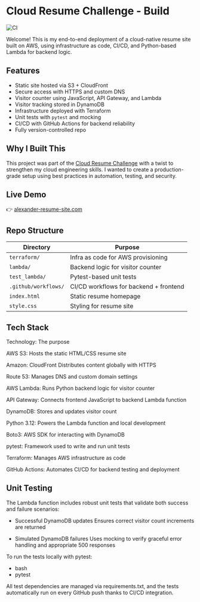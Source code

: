 # Cloud Resume Challenge - Build
![CI](https://github.com/AlexPR704/Cloud_Portfolio/actions/workflows/python-app.yml/badge.svg)

Welcome! This is my end-to-end deployment of a cloud-native resume site built on AWS, using infrastructure as code, CI/CD, and Python-based Lambda for backend logic.

## Features
- Static site hosted via S3 + CloudFront
- Secure access with HTTPS and custom DNS
- Visitor counter using JavaScript, API Gateway, and Lambda
- Visitor tracking stored in DynamoDB
- Infrastructure deployed with Terraform
- Unit tests with `pytest` and mocking
- CI/CD with GitHub Actions for backend reliability
- Fully version-controlled repo

## Why I Built This
This project was part of the [Cloud Resume Challenge](https://cloudresumechallenge.dev) with a twist to strengthen my cloud engineering skills. I wanted to create a production-grade setup using best practices in automation, testing, and security.

## Live Demo
👉 [alexander-resume-site.com](https://d17qrlv1yga6q4.cloudfront.net)

## Repo Structure
| Directory            | Purpose                            |
|----------------------|-------------------------------------|
| `terraform/`         | Infra as code for AWS provisioning |
| `lambda/`            | Backend logic for visitor counter  |
| `test_lambda/`       | Pytest-based unit tests            |
| `.github/workflows/` | CI/CD workflows for backend + frontend |
| `index.html`         | Static resume homepage             |
| `style.css`          | Styling for resume site            |


## Tech Stack
Technology: The purpose

AWS S3: Hosts the static HTML/CSS resume site

Amazon: CloudFront	Distributes content globally with HTTPS

Route 53: Manages DNS and custom domain settings

AWS Lambda: Runs Python backend logic for visitor counter

API Gateway: Connects frontend JavaScript to backend Lambda function

DynamoDB: Stores and updates visitor count

Python 3.12: Powers the Lambda function and local development

Boto3: AWS SDK for interacting with DynamoDB

pytest: Framework used to write and run unit tests

Terraform: Manages AWS infrastructure as code

GitHub Actions: Automates CI/CD for backend testing and deployment

## Unit Testing
The Lambda function includes robust unit tests that validate both success and failure scenarios:

* Successful DynamoDB updates Ensures correct visitor count increments are returned

* Simulated DynamoDB failures Uses mocking to verify graceful error handling and appropriate 500 responses

To run the tests locally with pytest:

- bash
- pytest

All test dependencies are managed via requirements.txt, and the tests automatically run on every GitHub push thanks to CI/CD integration.
